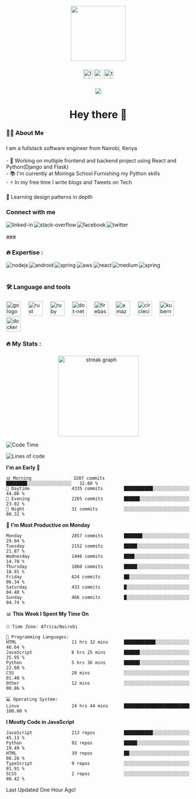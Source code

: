 <div align="center">
  <img height="150" src="https://camo.githubusercontent.com/62da68eb62b1e5f175f7d1f0191dd89a653d7908feb22d37d4a0ab07365d6791/68747470733a2f2f6d656469612e67697068792e636f6d2f6d656469612f4d3967624264396e6244724f5475314d71782f67697068792e676966"  />
</div>

###

<div align="center">
  <img src="https://img.shields.io/static/v1?message=LinkedIn&logo=linkedin&label=&color=0077B5&logoColor=white&labelColor=&style=for-the-badge" height="25" alt="linkedin logo"  />
  <img src="https://img.shields.io/static/v1?message=Youtube&logo=youtube&label=&color=FF0000&logoColor=white&labelColor=&style=for-the-badge" height="25" alt="youtube logo"  />
  <img src="https://img.shields.io/static/v1?message=Twitter&logo=twitter&label=&color=1DA1F2&logoColor=white&labelColor=&style=for-the-badge" height="25" alt="twitter logo"  />
</div>

###

<div align="center">
  <img src="https://visitor-badge.laobi.icu/badge?page_id=maurodesouza.maurodesouza&"  />
</div>

###

<h1 align="center">Hey there 👋</h1>

###

<h3 align="left">👩‍💻  About Me</h3>

###

<p align="left">I am a fullstack software engineer from Nairobi, Kenya <br><br>- 🔭 Working on multiple frontend and backend project using React and Python(Django and Flask)<br>- 📚 I'm currently at Moringa School Furnishing my Python skills<br>- ⚡ In my free time I write blogs and Tweets on Tech<br><br>🌱 Learning design patterns in depth</p>

###
### Connect with me

[<img align="left" alt="linked-in" src="https://img.shields.io/badge/linkedin-%230077B5.svg?&style=for-the-badge&logo=linkedin&logoColor=white" />](https://www.linkedin.com/in/gidy-mane-42829b262/)

<!-- [<img align="left" alt="medium" src="https://img.shields.io/badge/medium-%2312100E.svg?&style=for-the-badge&logo=medium&logoColor=white" />](https://56faisal.medium.com/) -->

[<img align="left" alt="stack-overflow" src="https://img.shields.io/badge/stack%20overflow-FE7A16?logo=stack-overflow&logoColor=white&style=for-the-badge" />](https://stackoverflow.com/users/23058529/gidy-mane)

[<img align="left" alt="facebook" src="https://img.shields.io/badge/facebook-%231877F2.svg?&style=for-the-badge&logo=facebook&logoColor=white" />]()

[<img align="left" alt="twitter" src="https://img.shields.io/badge/twitter-%231DA1F2.svg?&style=for-the-badge&logo=twitter&logoColor=white" />](https://twitter.com/thee_GidyMane)

<br>

<br>
 ###
 <h3 align="left">🔥   Expertise :</h3>
<img align="left" alt="nodejs" src="https://img.shields.io/badge/python%20-%2343853D.svg?&style=for-the-badge&logo=node.js&logoColor=white" />
<img align="left" alt="android" src="https://img.shields.io/badge/Flask-3DDC84?logo=android&logoColor=white&style=for-the-badge" />
<img align="left" alt="spring" src="https://img.shields.io/badge/drf%20-%236DB33F.svg?&style=for-the-badge&logo=spring&logoColor=white" />
<img align="left" alt="aws" src="https://img.shields.io/badge/django%20AWS-%23232F3E?logo=amazon-aws&logoColor=white&style=for-the-badge" />
<img align="left" alt="react" src="https://img.shields.io/badge/react%20-%2320232a.svg?&style=for-the-badge&logo=react&logoColor=%2361DAFB" />
<img align="left" alt="medium" src="https://img.shields.io/badge/Angular-%23316192.svg?&style=for-the-badge&logo=postgresql&logoColor=white" />
<img align="left" alt="spring" src="https://img.shields.io/badge/Javascript%20-%236DB33F.svg?&style=for-the-badge&logo=spring&logoColor=white" />
<br>
<br>


<h3 align="left">🛠 Language and tools</h3>

###

<div align="left">
  <img src="https://cdn.jsdelivr.net/gh/devicons/devicon/icons/go/go-original-wordmark.svg" height="40" alt="go logo"  />
  <img width="12" />
  <img src="https://cdn.jsdelivr.net/gh/devicons/devicon/icons/rust/rust-plain.svg" height="40" alt="rust logo"  />
  <img width="12" />
  <img src="https://cdn.jsdelivr.net/gh/devicons/devicon/icons/ruby/ruby-plain-wordmark.svg" height="40" alt="ruby logo"  />
  <img width="12" />
  <img src="https://cdn.jsdelivr.net/gh/devicons/devicon/icons/dot-net/dot-net-plain-wordmark.svg" height="40" alt="dot-net logo"  />
  <img width="12" />
  <img src="https://cdn.jsdelivr.net/gh/devicons/devicon/icons/firebase/firebase-plain-wordmark.svg" height="40" alt="firebase logo"  />
  <img width="12" />
  <img src="https://cdn.jsdelivr.net/gh/devicons/devicon/icons/amazonwebservices/amazonwebservices-original.svg" height="40" alt="amazonwebservices logo"  />
  <img width="12" />
  <img src="https://cdn.jsdelivr.net/gh/devicons/devicon/icons/circleci/circleci-plain.svg" height="40" alt="circleci logo"  />
  <img width="12" />
  <img src="https://cdn.jsdelivr.net/gh/devicons/devicon/icons/kubernetes/kubernetes-plain.svg" height="40" alt="kubernetes logo"  />
  <img width="12" />
  <img src="https://cdn.jsdelivr.net/gh/devicons/devicon/icons/docker/docker-plain-wordmark.svg" height="40" alt="docker logo"  />
</div>

###

<h3 align="left">🔥   My Stats :</h3>

###

<div align="center">
  <img src="https://streak-stats.demolab.com?user=maurodesouza&locale=en&mode=daily&theme=dark&hide_border=false&border_radius=5&order=3" height="220" alt="streak graph"  />
</div>


<!-- [![Top Langs](https://github-readme-stats.vercel.app/api/top-langs/?username=Albert-Byrone&layout=compact)](https://github.com/anuraghazra/github-readme-stats) -->


<!-- [![Top Langs](https://github-readme-stats.vercel.app/api/top-langs/?username=Albert-Byrone&layout=compact)](https://github.com/anuraghazra/github-readme-stats) -->

<!--
**Albert-Byrone/Albert-Byrone** is a ✨ _special_ ✨ repository because its `README.md` (this file) appears on your GitHub profile.

Here are some ideas to get you started:

- 🔭 I’m currently working on ...
- 🌱 I’m currently learning ...
- 👯 I’m looking to collaborate on ...
- 🤔 I’m looking for help with ...
- 💬 Ask me about ...
- 📫 How to reach me: ...
- 😄 Pronouns: ...
- ⚡ Fun fact: ...
-->


<!--START_SECTION:waka-->
![Code Time](http://img.shields.io/badge/Code%20Time-916%20hrs%201%20min-blue)

![Lines of code](https://img.shields.io/badge/From%20Hello%20World%20I%27ve%20Written-62.8%20million%20lines%20of%20code-blue)

**I'm an Early 🐤** 

```text
🌞 Morning                3207 commits        ████████░░░░░░░░░░░░░░░░░   32.60 % 
🌆 Daytime                4335 commits        ███████████░░░░░░░░░░░░░░   44.06 % 
🌃 Evening                2265 commits        ██████░░░░░░░░░░░░░░░░░░░   23.02 % 
🌙 Night                  31 commits          ░░░░░░░░░░░░░░░░░░░░░░░░░   00.32 % 
```
📅 **I'm Most Productive on Monday** 

```text
Monday                   2857 commits        ███████░░░░░░░░░░░░░░░░░░   29.04 % 
Tuesday                  2152 commits        █████░░░░░░░░░░░░░░░░░░░░   21.87 % 
Wednesday                1446 commits        ████░░░░░░░░░░░░░░░░░░░░░   14.70 % 
Thursday                 1860 commits        █████░░░░░░░░░░░░░░░░░░░░   18.91 % 
Friday                   624 commits         ██░░░░░░░░░░░░░░░░░░░░░░░   06.34 % 
Saturday                 433 commits         █░░░░░░░░░░░░░░░░░░░░░░░░   04.40 % 
Sunday                   466 commits         █░░░░░░░░░░░░░░░░░░░░░░░░   04.74 % 
```


📊 **This Week I Spent My Time On** 

```text
🕑︎ Time Zone: Africa/Nairobi

💬 Programming Languages: 
HTML                     11 hrs 32 mins      ████████████░░░░░░░░░░░░░   46.64 % 
JavaScript               6 hrs 25 mins       ██████░░░░░░░░░░░░░░░░░░░   25.95 % 
Python                   5 hrs 36 mins       ██████░░░░░░░░░░░░░░░░░░░   22.68 % 
CSS                      20 mins             ░░░░░░░░░░░░░░░░░░░░░░░░░   01.40 % 
Other                    12 mins             ░░░░░░░░░░░░░░░░░░░░░░░░░   00.86 % 

💻 Operating System: 
Linux                    24 hrs 44 mins      █████████████████████████   100.00 % 
```

**I Mostly Code in JavaScript** 

```text
JavaScript               213 repos           ███████████░░░░░░░░░░░░░░   45.13 % 
Python                   92 repos            █████░░░░░░░░░░░░░░░░░░░░   19.49 % 
HTML                     39 repos            ██░░░░░░░░░░░░░░░░░░░░░░░   08.26 % 
TypeScript               9 repos             ░░░░░░░░░░░░░░░░░░░░░░░░░   01.91 % 
SCSS                     2 repos             ░░░░░░░░░░░░░░░░░░░░░░░░░   00.42 % 
```




 Last Updated One Hour Ago!
<!--END_SECTION:waka-->

###
